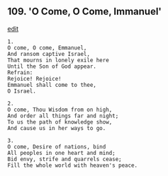 
## 109.  'O Come, O Come, Immanuel'
[edit](https://docs.google.com/document/d/1BF5N%2DbZsn3G9t8WshpoOEb6e1Ua%2DMXTe/edit?mode=html)




    1.
    O come, O come, Emmanuel,
    And ransom captive Israel,
    That mourns in lonely exile here
    Until the Son of God appear.
    Refrain:
    Rejoice! Rejoice!
    Emmanuel shall come to thee,
    O Israel.

    2.
    O come, Thou Wisdom from on high,
    And order all things far and night;
    To us the path of knowledge show,
    And cause us in her ways to go.

    3.
    O come, Desire of nations, bind
    All peoples in one heart and mind;
    Bid envy, strife and quarrels cease;
    Fill the whole world with heaven's peace.
